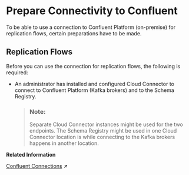 <!-- loio3515f11430044e479cc4934cd221e010 -->

# Prepare Connectivity to Confluent

To be able to use a connection to Confluent Platform \(on-premise\) for replication flows, certain preparations have to be made.



<a name="loio3515f11430044e479cc4934cd221e010__section_ixm_3zr_51c"/>

## Replication Flows

Before you can use the connection for replication flows, the following is required:

-   An administrator has installed and configured Cloud Connector to connect to Confluent Platform \(Kafka brokers\) and to the Schema Registry.

    > ### Note:  
    > Separate Cloud Connector instances might be used for the two endpoints. The Schema Registry might be used in one Cloud Connector location is while connecting to the Kafka brokers happens in another location.


**Related Information**  


[Confluent Connections](https://help.sap.com/viewer/9f36ca35bc6145e4acdef6b4d852d560/DEV_CURRENT/en-US/d83c08ad4eaf49dba9602b1d51c07a52.html#loiod83c08ad4eaf49dba9602b1d51c07a52 "Use the connection to connect to Apache Kafka hosted on either the Confluent Platform or Confluent Cloud. The connection type has two endpoints: the Kafka brokers and the Schema Registry.") :arrow_upper_right:

